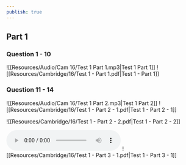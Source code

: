 ```yaml
---
publish: true
---
```


## Part 1

### Question 1 - 10
![[Resources/Audio/Cam 16/Test 1 Part 1.mp3|Test 1 Part 1]]
![[Resources/Cambridge/16/Test 1 - Part 1.pdf|Test 1 - Part 1]]

### Question 11 - 14
![[Resources/Audio/Cam 16/Test 1 Part 2.mp3|Test 1 Part 2]]
![[Resources/Cambridge/16/Test 1 - Part 2 - 1.pdf|Test 1 - Part 2 - 1]]

![[Resources/Cambridge/16/Test 1 - Part 2 - 2.pdf|Test 1 - Part 2 - 2]]

![](https://ia802202.us.archive.org/15/items/cambridge-ielts-1-to-18-pdf-audio/5.%20Cambridge%20Books/Cambridge%20IELTS%2016/Cambridge%20IELTS%2016-Audio/Test%201%20Part%204.mp3)
![[Resources/Cambridge/16/Test 1 - Part 3 - 1.pdf|Test 1 - Part 3 - 1]]
